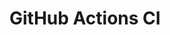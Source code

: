 # GitHub Actions CI








































































































































































































































































































































































































































































































































































































































































































































































































































































































































































































































































































































































































































































































































































































































































































































































































































































































































































































































































































































































































































































